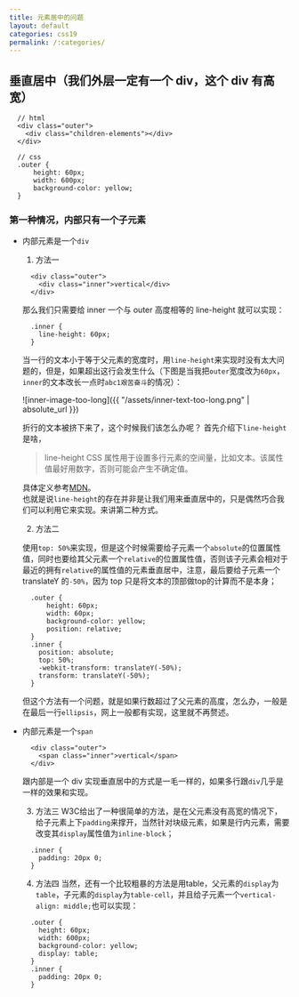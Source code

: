 ```yaml
---
title: 元素居中的问题
layout: default
categories: css19
permalink: /:categories/
---
```


## 垂直居中（我们外层一定有一个 div，这个 div 有高宽）

```
  // html
  <div class="outer">
    <div class="children-elements"></div>
  </div>

  // css
  .outer {
      height: 60px;
      width: 600px;
      background-color: yellow;
  }
```

### 第一种情况，内部只有一个子元素

- 内部元素是一个`div`

  1. 方法一

  ```
    <div class="outer">
      <div class="inner">vertical</div>
    </div>
  ```

  那么我们只需要给 inner 一个与 outer 高度相等的 line-height 就可以实现：

  ```
    .inner {
      line-height: 60px;
    }
  ```  

  当一行的文本小于等于父元素的宽度时，用`line-height`来实现时没有太大问题的，但是，如果超出这行会发生什么（下图是当我把`outer`宽度改为`60px`，`inner`的文本改长一点时`abc1艰苦奋斗`的情况）：

  ![inner-image-too-long]({{ "/assets/inner-text-too-long.png" | absolute_url }})  

  折行的文本被挤下来了，这个时候我们该怎么办呢？
  首先介绍下`line-height`是啥，  
  > line-height CSS 属性用于设置多行元素的空间量，比如文本。该属性值最好用数字，否则可能会产生不确定值。  

  具体定义参考[MDN](https://developer.mozilla.org/zh-CN/docs/Web/CSS/line-height)。  
  也就是说`line-height`的存在并非是让我们用来垂直居中的，只是偶然巧合我们可以利用它来实现。来讲第二种方式。


  2. 方法二

  使用`top: 50%`来实现，但是这个时候需要给子元素一个`absolute`的位置属性值，同时也要给其父元素一个`relative`的位置属性值，否则该子元素会相对于最近的拥有`relative`的属性值的元素垂直居中，注意，最后要给子元素一个 translateY 的`-50%`，因为 top 只是将文本的顶部做top的计算而不是本身；  

  ```
    .outer {
        height: 60px;
        width: 60px;
        background-color: yellow;
        position: relative;
    }
    .inner {
      position: absolute;
      top: 50%;
      -webkit-transform: translateY(-50%);
      transform: translateY(-50%);
    }
  ```  
  但这个方法有一个问题，就是如果行数超过了父元素的高度，怎么办，一般是在最后一行`ellipsis`，网上一般都有实现，这里就不再赘述。

- 内部元素是一个`span`

  ```
    <div class="outer">
      <span class="inner">vertical</span>
    </div>
  ```

  跟内部是一个 div 实现垂直居中的方式是一毛一样的，如果多行跟`div`几乎是一样的效果和实现。  

  3. 方法三
    W3C给出了一种很简单的方法，是在父元素没有高宽的情况下，给子元素上下`padding`来撑开，当然针对块级元素，如果是行内元素，需要改变其`display`属性值为`inline-block`；  

    ```
      .inner {
        padding: 20px 0;
      }
    ```  

  4. 方法四
   当然，还有一个比较粗暴的方法是用table，父元素的`display`为`table`，子元素的`display`为`table-cell`，并且给子元素一个`vertical-align: middle;`也可以实现：

  ```
    .outer {
      height: 60px;
      width: 600px;
      background-color: yellow;
      display: table;
    }
    .inner {
      padding: 20px 0;
    }
  ```  